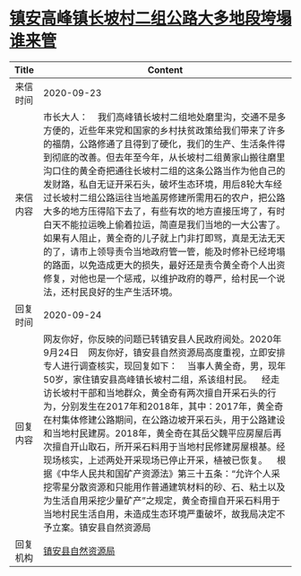 # <a href="http://www.shangluo.gov.cn/zmhd/ldxxxx.jsp?urltype=leadermail.LeaderMailContentUrl&wbtreeid=1112&leadermailid=6482">镇安高峰镇长坡村二组公路大多地段垮塌谁来管</a>
|Title|Content|
|:---:|---|
|来信时间|2020-09-23|
|来信内容|市长大人：    我们高峰镇长坡村二组地处磨里沟，交通不是多方便的，近些年来党和国家的乡村扶贫政策给我们带来了许多的福荫，公路修通了且得到了硬化，我们的生产、生活条件得到彻底的改善。但去年至今年，从长坡村二组黄家山搬往磨里沟口住的黄全奇把通往长坡村二组的这条公路当作为他自己的发财路，私自无证开采石头，破坏生态环境，用后8轮大车经过长坡村二组公路运往当地盖房修建所需用石的农户，把公路大多的地方压得陷下去了，有些有坎的地方直接压垮了，有时白天不能拉运晚上偷着拉运，简直是我们当地的一大公害了。如果有人阻止，黄全奇的儿子就上门非打即骂，真是无法无天的了，请市上领导责令当地政府管一管，能及时修补已经垮塌的路面，以免造成更大的损失，最好还是责令黄全奇个人出资修复，对他也是一个惩戒，以维护政府的尊严，给村民一个说法，还村民良好的生产生活环境。|
|回复时间|2020-09-24|
|回复内容|网友你好，你反映的问题已转镇安县人民政府阅处。2020年9月24日    网友你好，镇安县自然资源局高度重视，立即安排专人进行调查核实，现回复如下：    当事人黄全奇，男，现年50岁，家住镇安县高峰镇长坡村二组，系该组村民。    经走访长坡村干部和当地群众，黄全奇有两次擅自开采石头的行为，分别发生在2017年和2018年，其中：2017年，黄全奇在村集体修建公路期间，在公路边坡开采石头，用于公路建设和当地村民建房。2018年，黄全奇在其岳父魏平应房屋后再次擅自开山取石，所开采石料用于当地村民修建房屋根基。经现场核实，上述两处开采现场已停止开采，植被已恢复。    根据《中华人民共和国矿产资源法》第三十五条：“允许个人采挖零星分散资源和只能用作普通建筑材料的砂、石、粘土以及为生活自用采挖少量矿产”之规定，黄全奇擅自开采石料用于当地村民生活自用，未造成生态环境严重破坏，故我局决定不予立案。镇安县自然资源局|
|回复机构|<a href="../../categories/agencies/镇安县自然资源局.md">镇安县自然资源局</a>|
